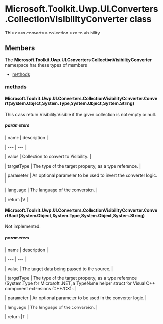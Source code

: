 
# Microsoft.Toolkit.Uwp.UI.Converters.CollectionVisibilityConverter class

This class converts a collection size to visibility.

## Members

The **Microsoft.Toolkit.Uwp.UI.Converters.CollectionVisibilityConverter** namespace has these types of members

* [methods](#methods)

### methods

#### Microsoft.Toolkit.Uwp.UI.Converters.CollectionVisibilityConverter.Convert(System.Object,System.Type,System.Object,System.String)

This class return Visibility.Visible if the given collection is not empty or null.

##### parameters




| name | description |

| --- | --- |

| value | Collection to convert to Visibility. |

| targetType | The type of the target property, as a type reference. |

| parameter | An optional parameter to be used to invert the converter logic. |

| language | The language of the conversion. |

| return |V |

#### Microsoft.Toolkit.Uwp.UI.Converters.CollectionVisibilityConverter.ConvertBack(System.Object,System.Type,System.Object,System.String)

Not implemented.

##### parameters




| name | description |

| --- | --- |

| value | The target data being passed to the source. |

| targetType | The type of the target property, as a type reference (System.Type for Microsoft .NET, a TypeName helper struct for Visual C++ component extensions (C++/CX)). |

| parameter | An optional parameter to be used in the converter logic. |

| language | The language of the conversion. |

| return |T |
